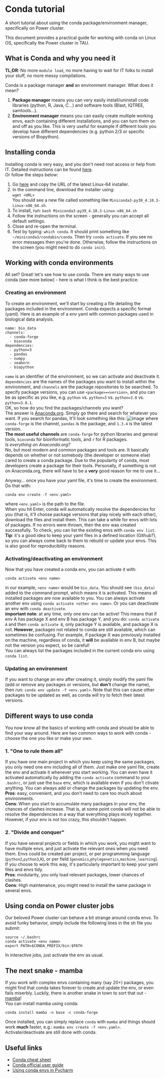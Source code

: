 # Conda tutorial
A short tutorial about using the conda package/environment manager, specifically on Power cluster.

This document provides a practical guide for working with conda on Linux OS, specifically the Power cluster in TAU.

## What is Conda and why you need it
__TL;DR__: No more `module load`, no more having to wait for IT folks to install your stuff, no more messy compilations.

Conda is a package manager __and__ an environment manager. What does it mean?
1) __Package manager__ means you can very easily install/uninstall code libraries (python, R, Java, C...) and software tools (Blast, IQTREE, samtools...).
2) __Environment manager__ means you can easily create multiple working envs, each containing different installations, and you can turn them on and off as you like. This is very useful for example if different tools you develop have different dependencies (e.g. python 2/3 or specific versions of Biopython).

## Installing conda
Installing conda is very easy, and you don't need root access or help from IT. Detailed instructions can be found [here](https://docs.conda.io/projects/conda/en/latest/user-guide/install/linux.html).  
Or follow the steps below:
1) Go [here](https://docs.conda.io/en/latest/miniconda.html#linux-installers) and copy the URL of the latest Linux-64 installer.
2) In the command line, download the installer using:  
`wget <URL>`  
You should see a new file called something like `Miniconda3-py39_4.10.3-Linux-x86_64.sh`.
3) To install, run: `bash Miniconda3-py39_4.10.3-Linux-x86_64.sh`
4) Follow the instructions on the screen - generally you can accept all default settings.
5) Close and re-open the terminal.
6) Test by typing: `which conda`. It should print something like `~/miniconda3/condabin/conda`. Then try `conda activate`. If you see no error messages then you're done. Otherwise, follow the instructions on the screen (you might need to do `conda init`).

## Working with conda environments
All set? Great! let's see how to use conda. There are many ways to use conda (see more below) - here is what I think is the best practice.  
### Creating an environment
To create an environment, we'll start by creating a file detailing the packages included in the environment. Conda expects a specific format (yaml). Here is an example of a env yaml with common packages used in biological data analysis.
```
name: bio_data
channels:
  - conda-forge
  - bioconda
dependencies:
  - python=3
  - pandas
  - numpy
  - seaborn
  - biopython
```
`name` is an identifier of the environment, so we can activate and deactivate it. `dependencies` are the names of the packages you want to install within the environment, and `channels` are the package repositories to be searched. To specify package versions, you can use `<package>=<version>`, and you can be as specific as you like, e.g. `python` vs. `python=3` vs. `python=3.8` vs. `python=3.8.1`.  
OK, so how do you find the packages/channels you want?  
The answer is [Anaconda.org](https://anaconda.org/). Simply go there and search for whatever you want. If you search for pandas, It'll look something like this:
![image](https://user-images.githubusercontent.com/5146503/141656411-4a98bb7c-53e6-4815-a6de-87d42077bd06.png)
where `conda-forge` is the channel, `pandas` is the package, and `1.3.4` is the latest version.  
__The most useful channels__ are `conda-forge` for python libraries and general tools, `bioconda` for bioinformatic tools, and `r` for R packages.  
_Is everything on Anaconda.org?_  
No, but most modern and common packages and tools are. It basically depends on whether or not somebody (the developer or someone else) cared to create a conda package. Due to the popularity of conda, most developers create a package for their tools. Personally, if something is not on Anaconda.org, there will have to be a __very__ good reason for me to use it...  

Anyway... once you have your yaml file, it's time to create the environment. Do that with:
```
conda env create -f <env.yaml>
```
where `<env.yaml>` is the path to the file.  
When you hit Enter, conda will automatically resolve the dependencies for you (that is, it'll choose package versions that play nicely with each other), download the files and install them. This can take a while for envs with lots of packages. If no errors were thrown, then the env was created successfully. To check, you can list the existing envs with `conda env list`.  
__Tip__: it's a good idea to keep your yaml files in a defined location (Github?), so you can always come back to them to rebuild or update your envs. This is also good for reproducibility reasons.

### Activating/deactivating an environment
Now that you have created a conda env, you can activate it with:
```
conda activate <env name>
```
in our example, `<env name>` would be `bio_data`. You should see `(bio_data)` added to the command prompt, which means it is activated. This means all installed packages are now available to you. You can always activate another env using `conda activate <other env name>`. Or you can deactivate an env with `conda deactivate`.  
__important note__: at any time, only one env can be active! This means that if env A has package X and env B has package Y, and you do: `conda activate A` and then `conda activate B`, only package Y is available, and package X is not. __However__, packages not related to conda are still available, which can sometimes be confusing. For example, if package X was previously installed on the machine, regardless of conda, it __will__ be available in env B, but maybe not the version you expect, so be careful!  
You can always list the packages included in the current conda env using `conda list`.

### Updating an environment
If you want to change an env after creating it, simply modify the yaml file (add or remove any packages or versions, but __don't__ change the name), then run: `conda env update -f <env.yaml>`. Note that this can cause other packages to be updated as well, as conda will try to fetch their latest versions.

## Different ways to use conda
You now know all the basics of working with conda and should be able to find your way around. Here are two common ways to work with conda - choose the one you like or make your own.

### 1. "One to rule them all"
If you have one main project in which you keep using the same packages, you only need one env including all of them. Just make one yaml file, create the env and activate it whenever you start working. You can even have it activated automatically by adding the `conda activate` command to your `.bashrc`, or just use the `base` env, which is available even if you don't ctivate anything. You can always add or change the packages by updating the env.  
__Pros__: easy, convenient, and you don't need to care too much about environments.  
__Cons__: When you start to accumulate many packages in your env, the chances of clashes increase. That is, at some point conda will not be able to resolve the dependencies in a way that everything plays nicely together. However, if your env is not too crazy, this shouldn't happen.

### 2. "Divide and conquer"
If you have several projects or fields in which you work, you might want to have multiple envs, and just activate the relevant ones when you need them. Envs could be created per project, or per programming language (`python2`,`python3`,`R`), or per field (`genomics`,`phylogenetics`,`machine_learning`). If you choose to work this way, it's particularly important to keep your yaml files and envs tidy.  
__Pros__: modularity, you only load relevant packages, lower chances of clashes.  
__Cons__: High maintenance, you might need to install the same package in several envs.

## Using conda on Power cluster jobs
Our beloved Power cluster can behave a bit strange around conda envs. To avoid funky behavior, simply include the following lines in the sh file you submit:
```
source ~/.bashrc
conda activate <env name>
export PATH=$CONDA_PREFIX/bin:$PATH
```
In interactive jobs, just activate the env as usual.

## The next snake - mamba
If you work with complex envs containing many (say 20+) packages, you might find that conda takes forever to create and update the env, or even fails miserbly. Luckily, there is another snake in town to sort that out - [mamba](https://github.com/mamba-org/mamba)!  
You can install mamba using conda:
```
conda install mamba -n base -c conda-forge
```
Once installed, you can simply replace `conda` with `mamba` and things should work __much__ faster, e.g.: `mamba env create -f <env.yaml>`. Activate/deactivate are still done with conda.

## Useful links
* [Conda cheat sheet](https://docs.conda.io/projects/conda/en/4.6.0/_downloads/52a95608c49671267e40c689e0bc00ca/conda-cheatsheet.pdf)
* [Conda official user guide](https://docs.conda.io/projects/conda/en/latest/user-guide/index.html)
* [Using conda envs in Pycharm](https://www.jetbrains.com/help/pycharm/conda-support-creating-conda-virtual-environment.html)
